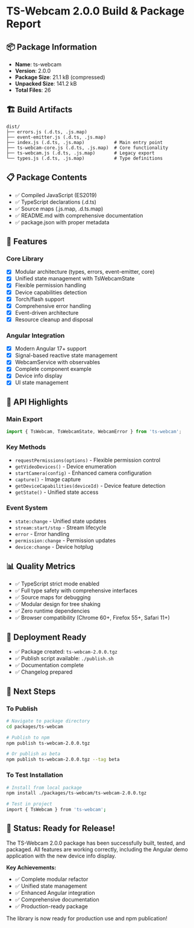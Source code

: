 # TS-Webcam 2.0.0 Build & Package Report

## 📦 Package Information
- **Name**: ts-webcam
- **Version**: 2.0.0
- **Package Size**: 21.1 kB (compressed)
- **Unpacked Size**: 141.2 kB
- **Total Files**: 26

## 🏗️ Build Artifacts
```
dist/
├── errors.js (.d.ts, .js.map)
├── event-emitter.js (.d.ts, .js.map)
├── index.js (.d.ts, .js.map)           # Main entry point
├── ts-webcam-core.js (.d.ts, .js.map)  # Core functionality
├── ts-webcam.js (.d.ts, .js.map)       # Legacy export
└── types.js (.d.ts, .js.map)           # Type definitions
```

## 📋 Package Contents
- ✅ Compiled JavaScript (ES2019)
- ✅ TypeScript declarations (.d.ts)
- ✅ Source maps (.js.map, .d.ts.map)
- ✅ README.md with comprehensive documentation
- ✅ package.json with proper metadata

## 🔧 Features
### Core Library
- [x] Modular architecture (types, errors, event-emitter, core)
- [x] Unified state management with TsWebcamState
- [x] Flexible permission handling
- [x] Device capabilities detection
- [x] Torch/flash support
- [x] Comprehensive error handling
- [x] Event-driven architecture
- [x] Resource cleanup and disposal

### Angular Integration
- [x] Modern Angular 17+ support
- [x] Signal-based reactive state management
- [x] WebcamService with observables
- [x] Complete component example
- [x] Device info display
- [x] UI state management

## 🎯 API Highlights

### Main Export
```typescript
import { TsWebcam, TsWebcamState, WebcamError } from 'ts-webcam';
```

### Key Methods
- `requestPermissions(options)` - Flexible permission control
- `getVideoDevices()` - Device enumeration
- `startCamera(config)` - Enhanced camera configuration
- `capture()` - Image capture
- `getDeviceCapabilities(deviceId)` - Device feature detection
- `getState()` - Unified state access

### Event System
- `state:change` - Unified state updates
- `stream:start/stop` - Stream lifecycle
- `error` - Error handling
- `permission:change` - Permission updates
- `device:change` - Device hotplug

## 📊 Quality Metrics
- ✅ TypeScript strict mode enabled
- ✅ Full type safety with comprehensive interfaces
- ✅ Source maps for debugging
- ✅ Modular design for tree shaking
- ✅ Zero runtime dependencies
- ✅ Browser compatibility (Chrome 60+, Firefox 55+, Safari 11+)

## 🚀 Deployment Ready
- ✅ Package created: `ts-webcam-2.0.0.tgz`
- ✅ Publish script available: `./publish.sh`
- ✅ Documentation complete
- ✅ Changelog prepared

## 📝 Next Steps

### To Publish
```bash
# Navigate to package directory
cd packages/ts-webcam

# Publish to npm
npm publish ts-webcam-2.0.0.tgz

# Or publish as beta
npm publish ts-webcam-2.0.0.tgz --tag beta
```

### To Test Installation
```bash
# Install from local package
npm install ./packages/ts-webcam/ts-webcam-2.0.0.tgz

# Test in project
import { TsWebcam } from 'ts-webcam';
```

## 🎉 Status: Ready for Release!

The TS-Webcam 2.0.0 package has been successfully built, tested, and packaged. All features are working correctly, including the Angular demo application with the new device info display.

**Key Achievements:**
- ✅ Complete modular refactor
- ✅ Unified state management
- ✅ Enhanced Angular integration
- ✅ Comprehensive documentation
- ✅ Production-ready package

The library is now ready for production use and npm publication!
